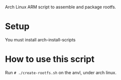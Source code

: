 Arch Linux ARM script to assemble and package rootfs.

# Setup

You must install arch-install-scripts

# How to use this script

Run ```# ./create-rootfs.sh``` on the anvl, under arch linux.

